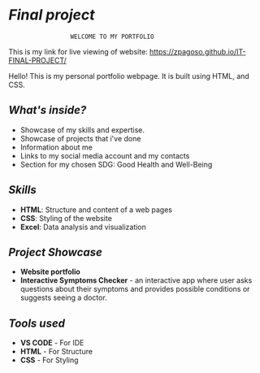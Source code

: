 
# *Final project*
                     WELCOME TO MY PORTFOLIO
This is my link for live viewing of website: https://zpagoso.github.io/IT-FINAL-PROJECT/

Hello! This is my personal portfolio webpage. It is built using HTML, and CSS.

## *What's inside?*
- Showcase of my skills and expertise.
- Showcase of projects that i've done
- Information about me
- Links to my social media account and my contacts
- Section for my chosen SDG: Good Health and Well-Being

## *Skills*
- **HTML**: Structure and content of a web pages
- **CSS**: Styling of the website
- **Excel**: Data analysis and visualization

## *Project Showcase*
- **Website portfolio**
- **Interactive Symptoms Checker** - an interactive app where user asks questions about their symptoms and provides possible conditions or suggests seeing a doctor.

## *Tools used*
- **VS CODE** - For IDE
- **HTML** - For Structure
- **CSS** - For Styling

